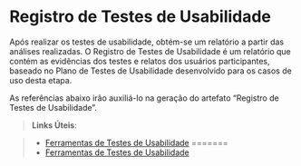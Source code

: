 # Registro de Testes de Usabilidade

Após realizar os testes de usabilidade, obtém-se um relatório a partir das análises realizadas. O Registro de Testes de Usabilidade é um relatório que contém as evidências dos testes e relatos dos usuários participantes, baseado no Plano de Testes de Usabilidade desenvolvido para os casos de uso desta etapa.

As referências abaixo irão auxiliá-lo na geração do artefato “Registro de Testes de Usabilidade”.

> **Links Úteis**:

> - [Ferramentas de Testes de Usabilidade](https://www.usability.gov/how-to-and-tools/resources/templates.html)
=======
> - [Ferramentas de Testes de Usabilidade](https://www.usability.gov/how-to-and-tools/resources/templates.html)


